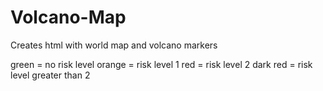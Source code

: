 # Volcano-Map

Creates html with world map and volcano markers

green = no risk level
orange = risk level 1
red = risk level 2
dark red = risk level greater than 2
